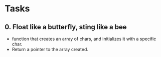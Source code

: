 # Tasks
## 0. Float like a butterfly, sting like a bee
* function that creates an array of chars, and initializes it with a specific char.
* Return a pointer to the array created.